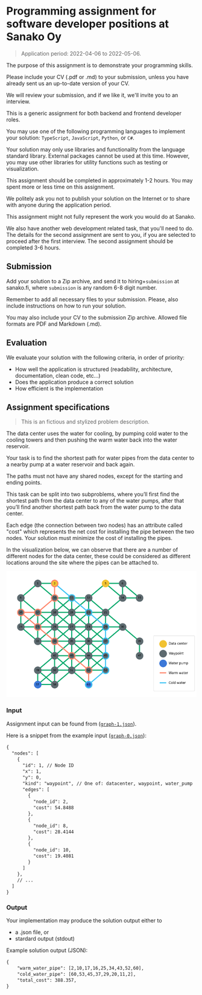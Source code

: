 # Programming assignment for software developer positions at Sanako Oy

> Application period: 2022-04-06 to 2022-05-06.

The purpose of this assignment is to demonstrate your programming skills.

Please include your CV (.pdf or .md) to your submission, unless you have already sent us an up-to-date version of your CV.

We will review your submission, and if we like it, we'll invite you to an interview.

This is a generic assignment for both backend and frontend developer roles.

You may use one of the following programming languages to implement your solution: `TypeScript`, `JavaScript`, `Python`, or `C#`.

Your solution may only use libraries and functionality from the language standard library. External packages cannot be used at this time. However, you may use other libraries for utility functions such as testing or visualization.

This assignment should be completed in approximately 1-2 hours. You may spent more or less time on this assignment.

We politely ask you not to publish your solution on the Internet or to share with anyone during the application period.

This assignment might not fully represent the work you would do at Sanako. 

We also have another web development related task, that you'll need to do. The details for the second assignment are sent to you, if you are selected to proceed after the first interview. The second assignment should be completed 3-6 hours.

## Submission

Add your solution to a Zip archive, and send it to hiring+`submission` at sanako.fi, where `submission` is any random 6-8 digit number.

Remember to add all necessary files to your submission. Please, also include instructions on how to run your solution.

You may also include your CV to the submission Zip archive. Allowed file formats are PDF and Markdown (.md).

## Evaluation

We evaluate your solution with the following criteria, in order of priority:
- How well the application is structured (readability, architecture, documentation, clean code, etc...)
- Does the application produce a correct solution
- How efficient is the implementation

## Assignment specifications

> This is an fictious and stylized problem description.

The data center uses the water for cooling, by pumping cold water to the cooling towers and then pushing the warm water back into the water reservoir.

Your task is to find the shortest path for water pipes from the data center to a nearby pump at a water reservoir and back again.

The paths must not have any shared nodes, except for the starting and ending points.

This task can be split into two subproblems, where you’ll first find the shortest path from the data center to any of the water pumps, after that you’ll find another shortest path back from the water pump to the data center.

Each edge (the connection between two nodes) has an attribute called "cost" which represents the net cost for installing the pipe between the two nodes. Your solution must minimize the cost of installing the pipes.

In the visualization below, we can observe that there are a number of different nodes for the data center, these could be considered as different locations around the site where the pipes can be attached to.

![A graph with a solution](./graph-0.png)

### Input

Assignment input can be found from ([`graph-1.json`](./graph-1.json)).

Here is a snippet from the example input ([`graph-0.json`](./graph-0.json)):

```jsonc
{
  "nodes": [
    {
      "id": 1, // Node ID
      "x": 1,
      "y": 0,
      "kind": "waypoint", // One of: datacenter, waypoint, water_pump
      "edges": [
        {
          "node_id": 2,
          "cost": 54.8488
        },
        {
          "node_id": 8,
          "cost": 28.4144
        },
        {
          "node_id": 10,
          "cost": 19.4081
        }
      ]
    },
    // ...
  ]
}
```


### Output

Your implementation may produce the solution output either to
- a .json file, or
- stardard output (stdout)

Example solution output (JSON):
```jsonc
{
    "warm_water_pipe": [2,10,17,16,25,34,43,52,60],
    "cold_water_pipe": [60,53,45,37,29,20,11,2],
    "total_cost": 388.357,
}
```